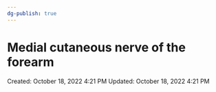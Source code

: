 ```yaml
---
dg-publish: true
---
```


# Medial cutaneous nerve of the forearm

Created: October 18, 2022 4:21 PM
Updated: October 18, 2022 4:21 PM